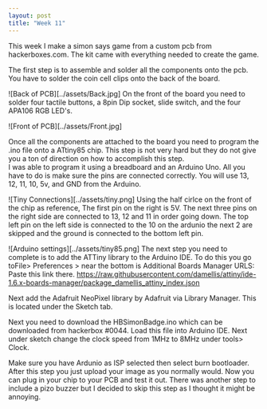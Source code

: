 ```yaml
---
layout: post
title: "Week 11"
---
```



This week I make a simon says game from a custom pcb from hackerboxes.com. The kit came with everything needed to create the game.  

The first step is to assemble and solder all the components onto the pcb.  You have to solder the coin cell clips onto the back of the board.

![Back of PCB][../assets/Back.jpg]
On the front of the board you need to solder four tactile buttons, a 8pin Dip socket, slide switch, and the four APA106 RGB LED's.

![Front of PCB][../assets/Front.jpg]

Once all the components are attached to the board you need to program the .ino file onto a ATtiny85 chip.
This step is not very hard but they do not give you a ton of direction on how to accomplish this step.  
I was able to program it using a breadboard and an Arduino Uno.  All you have to do is make sure the pins are connected correctly.  You will use 13, 12, 11, 10, 5v, and GND from the Arduino. 

![Tiny Connections][../assets/tiny.png]
Using the half cirlce on the front of the chip as reference, The first pin on the right is 5V.  The next three pins on the right side are connected to 13, 12 and 11 in order going down.  The top left pin on the left side is connected to the 10 on the ardunio the next 2 are skipped and the ground is connected to the bottom left pin.  

![Arduino settings][../assets/tiny85.png]
The next step you need to complete is to add the ATTiny library to the Arduino IDE.  To do this you go toFile> Preferences > near the bottom is Additional Boards Manager URLS:
Paste this link there. <https://raw.githubusercontent.com/damellis/attiny/ide-1.6.x-boards-manager/package_damellis_attiny_index.json>

Next add the Adafruit NeoPixel library by Adafruit via Library Manager. This is located under the Sketch tab.

Next you need to download the HBSimonBadge.ino which can be downloaded from hackerbox #0044.  Load this
file into Arduino IDE.  Next under sketch change the clock speed from 1MHz to 8MHz under tools> Clock.

Make sure you have Ardunio as ISP selected then select burn bootloader.  After this step you just upload your image as you normally would.  Now you can plug in your chip to your PCB and test it out.  There was another step to include a pizo buzzer but I decided to skip this step as I thought it might be annoying. 
